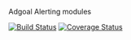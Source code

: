 Adgoal Alerting modules

[![Build Status](https://travis-ci.com/Adgoal/Alerting.svg?branch=master)](https://travis-ci.com/Adgoal/Alerting)
[![Coverage Status](https://coveralls.io/repos/github/Adgoal/Alerting/badge.svg)](https://coveralls.io/github/Adgoal/Alerting)

